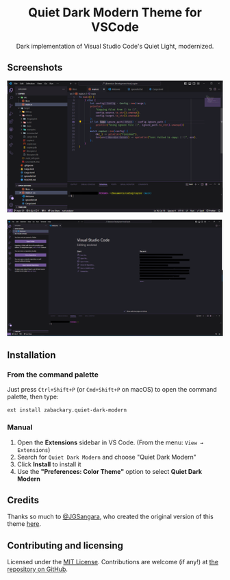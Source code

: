 <div align="center">

# Quiet Dark Modern Theme for VSCode

Dark implementation of Visual Studio Code's Quiet Light, modernized.

</div>

## Screenshots

![Theme screenshot #1](images/screenshot1.png)

![Theme screenshot #2](images/screenshot2.png)

## Installation

### From the command palette

Just press `Ctrl+Shift+P` (or `Cmd+Shift+P` on macOS) to open the command
palette, then type:

```text
ext install zabackary.quiet-dark-modern
```

### Manual

1. Open the **Extensions** sidebar in VS Code. (From the menu:
   `View → Extensions`)
2. Search for `Quiet Dark Modern` and choose "Quiet Dark Modern"
3. Click **Install** to install it
4. Use the **"Preferences: Color Theme"** option to select **Quiet Dark Modern**

## Credits

Thanks so much to [@JGSangara](https://github.com/JSSangara), who created the
original version of this theme
[here](https://github.com/JGSangara/Quiet-Dark-Theme-for-VSCode).

## Contributing and licensing

Licensed under the [MIT License](./LICENSE). Contributions are welcome (if any!)
at [the repository on GitHub](https://github.com/zabackary/quiet-dark-modern).
